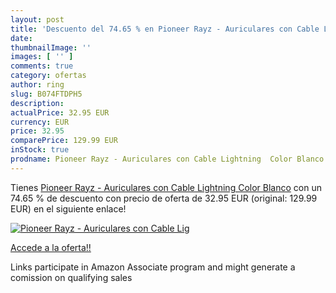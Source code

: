 ```yaml
---
layout: post
title: 'Descuento del 74.65 % en Pioneer Rayz - Auriculares con Cable Lig'
date: 
thumbnailImage: ''
images: [ '' ]
comments: true
category: ofertas
author: ring
slug: B074FTDPH5
description:
actualPrice: 32.95 EUR
currency: EUR
price: 32.95
comparePrice: 129.99 EUR
inStock: true
prodname: Pioneer Rayz - Auriculares con Cable Lightning  Color Blanco
---
```


Tienes [Pioneer Rayz - Auriculares con Cable Lightning  Color Blanco](https://www.amazon.es/dp/B074FTDPH5/?tag=tolees-21) con un 74.65 % de descuento con precio de oferta de 32.95 EUR (original: 129.99 EUR) en el siguiente enlace!

[![Pioneer Rayz - Auriculares con Cable Lig]()](https://www.amazon.es/dp/B074FTDPH5/?tag=tolees-21)

[Accede a la oferta!!](https://www.amazon.es/dp/B074FTDPH5/?tag=tolees-21)

Links participate in Amazon Associate program and might generate a comission on qualifying sales


